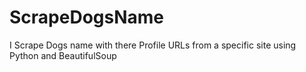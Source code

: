 # ScrapeDogsName
I Scrape Dogs name with there Profile URLs from a specific site using Python and  BeautifulSoup
